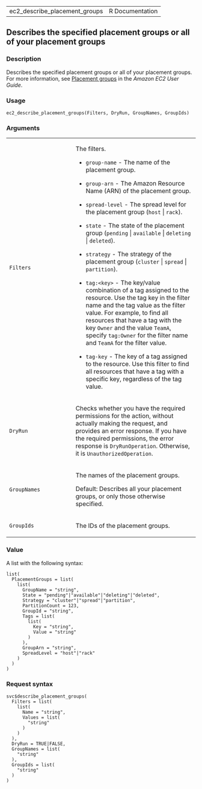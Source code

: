 <table style="width: 100%;">
<tbody>
<tr class="odd">
<td>ec2_describe_placement_groups</td>
<td style="text-align: right;">R Documentation</td>
</tr>
</tbody>
</table>

## Describes the specified placement groups or all of your placement groups

### Description

Describes the specified placement groups or all of your placement
groups. For more information, see [Placement
groups](https://docs.aws.amazon.com/AWSEC2/latest/UserGuide/placement-groups.html)
in the *Amazon EC2 User Guide*.

### Usage

    ec2_describe_placement_groups(Filters, DryRun, GroupNames, GroupIds)

### Arguments

<table>
<colgroup>
<col style="width: 35%" />
<col style="width: 65%" />
</colgroup>
<tbody>
<tr class="odd">
<td><code
id="ec2_describe_placement_groups_:_Filters">Filters</code></td>
<td><p>The filters.</p>
<ul>
<li><p><code>group-name</code> - The name of the placement
group.</p></li>
<li><p><code>group-arn</code> - The Amazon Resource Name (ARN) of the
placement group.</p></li>
<li><p><code>spread-level</code> - The spread level for the placement
group (<code>host</code> | <code>rack</code>).</p></li>
<li><p><code>state</code> - The state of the placement group
(<code>pending</code> | <code>available</code> | <code>deleting</code> |
<code>deleted</code>).</p></li>
<li><p><code>strategy</code> - The strategy of the placement group
(<code>cluster</code> | <code>spread</code> |
<code>partition</code>).</p></li>
<li><p><code style="white-space: pre;">⁠tag:&lt;key&gt;⁠</code> - The
key/value combination of a tag assigned to the resource. Use the tag key
in the filter name and the tag value as the filter value. For example,
to find all resources that have a tag with the key <code>Owner</code>
and the value <code>TeamA</code>, specify <code>tag:Owner</code> for the
filter name and <code>TeamA</code> for the filter value.</p></li>
<li><p><code>tag-key</code> - The key of a tag assigned to the resource.
Use this filter to find all resources that have a tag with a specific
key, regardless of the tag value.</p></li>
</ul></td>
</tr>
<tr class="even">
<td><code id="ec2_describe_placement_groups_:_DryRun">DryRun</code></td>
<td><p>Checks whether you have the required permissions for the action,
without actually making the request, and provides an error response. If
you have the required permissions, the error response is
<code>DryRunOperation</code>. Otherwise, it is
<code>UnauthorizedOperation</code>.</p></td>
</tr>
<tr class="odd">
<td><code
id="ec2_describe_placement_groups_:_GroupNames">GroupNames</code></td>
<td><p>The names of the placement groups.</p>
<p>Default: Describes all your placement groups, or only those otherwise
specified.</p></td>
</tr>
<tr class="even">
<td><code
id="ec2_describe_placement_groups_:_GroupIds">GroupIds</code></td>
<td><p>The IDs of the placement groups.</p></td>
</tr>
</tbody>
</table>

### Value

A list with the following syntax:

    list(
      PlacementGroups = list(
        list(
          GroupName = "string",
          State = "pending"|"available"|"deleting"|"deleted",
          Strategy = "cluster"|"spread"|"partition",
          PartitionCount = 123,
          GroupId = "string",
          Tags = list(
            list(
              Key = "string",
              Value = "string"
            )
          ),
          GroupArn = "string",
          SpreadLevel = "host"|"rack"
        )
      )
    )

### Request syntax

    svc$describe_placement_groups(
      Filters = list(
        list(
          Name = "string",
          Values = list(
            "string"
          )
        )
      ),
      DryRun = TRUE|FALSE,
      GroupNames = list(
        "string"
      ),
      GroupIds = list(
        "string"
      )
    )
